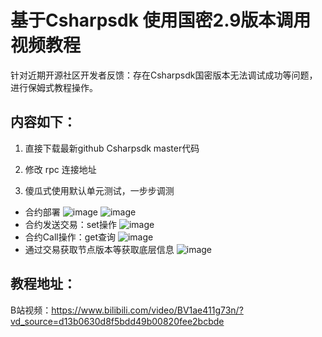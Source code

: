 # 基于Csharpsdk 使用国密2.9版本调用视频教程

针对近期开源社区开发者反馈：存在Csharpsdk国密版本无法调试成功等问题，进行保姆式教程操作。


## 内容如下：

1. 直接下载最新github Csharpsdk master代码

2. 修改 rpc 连接地址

3. 傻瓜式使用默认单元测试，一步步调测

- 合约部署
![image](https://github.com/linbin524/FISCO-BCOS-SIG/blob/main/Doc-SIG/img/1.%E5%90%88%E7%BA%A6%E9%83%A8%E7%BD%B2%E5%8D%95%E5%85%83%E6%B5%8B%E8%AF%95.png)
![image](https://github.com/linbin524/FISCO-BCOS-SIG/blob/main/Doc-SIG/img/1.1%20%E5%9B%BD%E5%AF%86%E9%80%9A%E8%BF%87%E9%80%9A%E8%BF%87%E4%BA%A4%E6%98%93hash%E8%8E%B7%E5%8F%96%E4%BA%A4%E6%98%93%E5%9B%9E%E6%89%A7.png)
- 合约发送交易：set操作
![image](https://github.com/linbin524/FISCO-BCOS-SIG/blob/main/Doc-SIG/img/2.%E8%B0%83%E7%94%A8%E5%90%88%E7%BA%A6set%E6%93%8D%E4%BD%9C.png)
- 合约Call操作：get查询
![image](https://github.com/linbin524/FISCO-BCOS-SIG/blob/main/Doc-SIG/img/3.%E5%90%8C%E6%AD%A5%E8%B0%83%E7%94%A8call.png)
- 通过交易获取节点版本等获取底层信息
![image](https://github.com/linbin524/FISCO-BCOS-SIG/blob/main/Doc-SIG/img/4.%E8%8E%B7%E5%8F%96%E5%8C%BA%E5%9D%97%E9%93%BE%E4%BF%A1%E6%81%AF.png)

## 教程地址：

B站视频：https://www.bilibili.com/video/BV1ae411g73n/?vd_source=d13b0630d8f5bdd49b00820fee2bcbde
